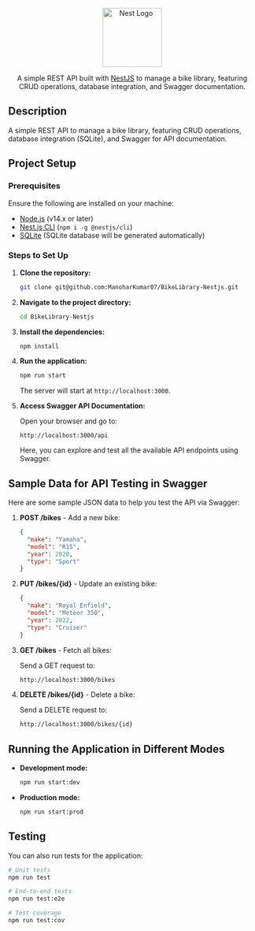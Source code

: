 <p align="center">
  <a href="http://nestjs.com/" target="blank"><img src="https://nestjs.com/img/logo-small.svg" width="120" alt="Nest Logo" /></a>
</p>

  <p align="center">A simple REST API built with <a href="https://nestjs.com" target="_blank">NestJS</a> to manage a bike library, featuring CRUD operations, database integration, and Swagger documentation.</p>

## Description

A simple REST API to manage a bike library, featuring CRUD operations, database integration (SQLite), and Swagger for API documentation.

## Project Setup

### Prerequisites

Ensure the following are installed on your machine:

- [Node.js](https://nodejs.org/en/) (v14.x or later)
- [Nest.js CLI](https://docs.nestjs.com/cli/overview) (`npm i -g @nestjs/cli`)
- [SQLite](https://www.sqlite.org/download.html) (SQLite database will be generated automatically)

### Steps to Set Up

1. **Clone the repository:**

   ```bash
   git clone git@github.com:ManoharKumar07/BikeLibrary-Nestjs.git
   ```

2. **Navigate to the project directory:**

   ```bash
   cd BikeLibrary-Nestjs
   ```

3. **Install the dependencies:**

   ```bash
   npm install
   ```

4. **Run the application:**

   ```bash
   npm run start
   ```

   The server will start at `http://localhost:3000`.

5. **Access Swagger API Documentation:**

   Open your browser and go to:

   ```
   http://localhost:3000/api
   ```

   Here, you can explore and test all the available API endpoints using Swagger.

## Sample Data for API Testing in Swagger

Here are some sample JSON data to help you test the API via Swagger:

1. **POST /bikes** - Add a new bike:

   ```json
   {
     "make": "Yamaha",
     "model": "R15",
     "year": 2020,
     "type": "Sport"
   }
   ```

2. **PUT /bikes/{id}** - Update an existing bike:

   ```json
   {
     "make": "Royal Enfield",
     "model": "Meteor 350",
     "year": 2022,
     "type": "Cruiser"
   }
   ```

3. **GET /bikes** - Fetch all bikes:

   Send a GET request to:

   ```bash
   http://localhost:3000/bikes
   ```

4. **DELETE /bikes/{id}** - Delete a bike:

   Send a DELETE request to:

   ```bash
   http://localhost:3000/bikes/{id}
   ```

## Running the Application in Different Modes

- **Development mode:**

  ```bash
  npm run start:dev
  ```

- **Production mode:**

  ```bash
  npm run start:prod
  ```

## Testing

You can also run tests for the application:

```bash
# Unit tests
npm run test

# End-to-end tests
npm run test:e2e

# Test coverage
npm run test:cov
```
